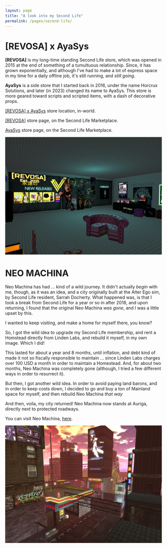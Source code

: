 ```yaml
---
layout: page
title: "A look into my Second Life"
permalink: /pages/second-life/
---
```


<div class="rainbow"><h1>[REVOSA] x AyaSys</h1></div>

<p><b>[REVOSA]</b> is my long-time standing Second Life store, which was opened in 2015 at the end of something of a tumultuous relationship. Since, it has grown exponentially, and although I've had to make a lot of express space in my time for a daily offline job, it's still running, and <i>still going</i>.</p>

<p><b>AyaSys</b> is a side store that I started back in 2016, under the name Horcrux Solutions, and later (in 2023) changed its name to AyaSys. This store is more geared toward scripts and scripted items, with a dash of decorative props.</p>

<p>
<a href="http://maps.secondlife.com/secondlife/Auriga/116/17/2003" target="_blank">[REVOSA] x AyaSys</a> store location, in-world.
</p>

<p>
<a href="https://marketplace.secondlife.com/en-US/stores/165186" target="_blank">[REVOSA]</a> store page, on the Second Life Marketplace.
</p>

<p>
<a href="https://marketplace.secondlife.com/en-US/stores/186986" target="_blank">AyaSys</a> store page, on the Second Life Marketplace.
</p>

<p>
<img src="/img/revosa/revosa.png">
</p>

<div class="rainbow"><h1>NEO MACHINA</h1></div>

<p>
Neo Machina has had ... kind of a wild journey. It didn't actually <i>begin</i> with me, though, as it was an idea, and a city originally built at the Alter Ego sim, by Second Life resident, Sarrah Docherty. What happened was, is that I took a break from Second Life for a year or so in after 2018, and upon returning, I found that the original Neo Machina <i>was gone</i>, and I was a little upset by this.
</p>

<p>I wanted to keep visiting, and make a home for myself there, you know?</p>

<p>So, I got the wild idea to upgrade my Second Life membership, and rent a Homstead directly from Linden Labs, and rebuild it myself, in my own image. Which I did!</p>

<p>This lasted for about a year and 8 months, until inflation, and debt kind of made it not so fiscally responsible to maintain ... since Linden Labs charges over 100 USD a month in order to maintain a Homestead. And, for about two months, Neo Machina was completely gone (although, I tried a few different ways in order to resurrect it).</p>

<p>But then, I got another wild idea. In order to avoid paying land barons, and in order to keep costs down, I decided to go and buy a ton of Mainland space for myself, and then rebuild Neo Machina <i>that way</i></p>

<p>And then, voila, my city returned! Neo Machina now stands at Auriga, directly next to protected roadways.</p>

<p>You can visit Neo Machina, <a href="http://maps.secondlife.com/secondlife/Auriga/150/185/68" target="_blank">here</a>.</p>

<img src="/img/revosa/nm.png">